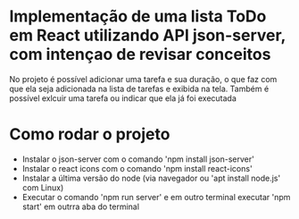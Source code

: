 # Implementação de uma lista ToDo em React utilizando API json-server, com intençao de revisar conceitos

No projeto é possível adicionar uma tarefa e sua duração, o que faz com que ela seja adicionada na lista de tarefas e exibida na tela. Também é possível exlcuir uma tarefa ou indicar que ela já foi executada

# Como rodar o projeto
*  Instalar o json-server com o comando 'npm install json-server'
*  Instalar o react icons com o comando 'npm install react-icons'
*  Instalar a última versão do node (via navegador ou 'apt install node.js' com Linux)
*  Executar o comando 'npm run server' e em outro terminal executar 'npm start' em outrra aba do terminal
